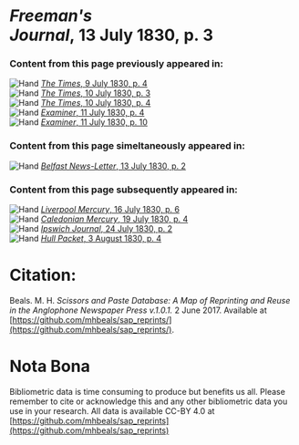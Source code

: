 # *Freeman's Journal*, 13 July 1830, p. 3  
  
### Content from this page previously appeared in:  
![Hand](http://scissorsandpaste.net/wp-content/uploads/2017/06/smallhandpointer.png) [*The Times*, 9 July 1830, p. 4](https://mhbeals.github.io/sap_html/The-Times/The-Times-9-July-1830-p-4)  
![Hand](http://scissorsandpaste.net/wp-content/uploads/2017/06/smallhandpointer.png) [*The Times*, 10 July 1830, p. 3](https://mhbeals.github.io/sap_html/The-Times/The-Times-10-July-1830-p-3)  
![Hand](http://scissorsandpaste.net/wp-content/uploads/2017/06/smallhandpointer.png) [*The Times*, 10 July 1830, p. 4](https://mhbeals.github.io/sap_html/The-Times/The-Times-10-July-1830-p-4)  
![Hand](http://scissorsandpaste.net/wp-content/uploads/2017/06/smallhandpointer.png) [*Examiner*, 11 July 1830, p. 4](https://mhbeals.github.io/sap_html/Examiner/Examiner-11-July-1830-p-4)  
![Hand](http://scissorsandpaste.net/wp-content/uploads/2017/06/smallhandpointer.png) [*Examiner*, 11 July 1830, p. 10](https://mhbeals.github.io/sap_html/Examiner/Examiner-11-July-1830-p-10)  
  
### Content from this page simeltaneously appeared in:  
![Hand](http://scissorsandpaste.net/wp-content/uploads/2017/06/smallhandpointer.png) [*Belfast News-Letter*, 13 July 1830, p. 2](https://mhbeals.github.io/sap_html/Belfast-News-Letter/Belfast-News-Letter-13-July-1830-p-2)  
  
### Content from this page subsequently appeared in:  
![Hand](http://scissorsandpaste.net/wp-content/uploads/2017/06/smallhandpointer.png) [*Liverpool Mercury*, 16 July 1830, p. 6](https://mhbeals.github.io/sap_html/Liverpool-Mercury/Liverpool-Mercury-16-July-1830-p-6)  
![Hand](http://scissorsandpaste.net/wp-content/uploads/2017/06/smallhandpointer.png) [*Caledonian Mercury*, 19 July 1830, p. 4](https://mhbeals.github.io/sap_html/Caledonian-Mercury/Caledonian-Mercury-19-July-1830-p-4)  
![Hand](http://scissorsandpaste.net/wp-content/uploads/2017/06/smallhandpointer.png) [*Ipswich Journal*, 24 July 1830, p. 2](https://mhbeals.github.io/sap_html/Ipswich-Journal/Ipswich-Journal-24-July-1830-p-2)  
![Hand](http://scissorsandpaste.net/wp-content/uploads/2017/06/smallhandpointer.png) [*Hull Packet*, 3 August 1830, p. 4](https://mhbeals.github.io/sap_html/Hull-Packet/Hull-Packet-3-August-1830-p-4)  


# Citation: 

Beals. M. H. *Scissors and Paste Database: A Map of Reprinting and Reuse in the Anglophone Newspaper Press v.1.0.1.* 2 June 2017. Available at [https://github.com/mhbeals/sap_reprints/](https://github.com/mhbeals/sap_reprints/). 

# Nota Bona

Bibliometric data is time consuming to produce but benefits us all. Please remember to cite or acknowledge this and any other bibliometric data you use in your research. All data is available CC-BY 4.0 at [https://github.com/mhbeals/sap_reprints](https://github.com/mhbeals/sap_reprints)